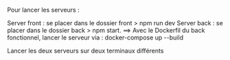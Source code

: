 Pour lancer les serveurs : 

Server front : se placer dans le dossier front > npm run dev
Server back : se placer dans le dossier back > npm start. 
    ==> Avec le Dockerfil du back fonctionnel, lancer le serveur via : docker-compose up --build

Lancer les deux serveurs sur deux terminaux différents